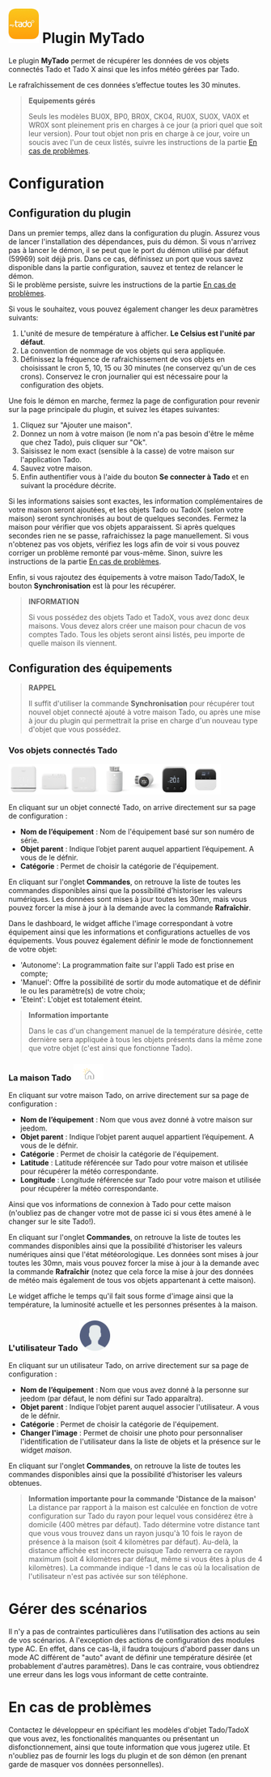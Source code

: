 # <img src="../images/MyTado_icon.png" width="60"/> Plugin MyTado

Le plugin **MyTado** permet de récupérer les données de vos objets connectés Tado et Tado X ainsi que les infos météo gérées par Tado.

Le rafraîchissement de ces données s’effectue toutes les 30 minutes.

>**Equipements gérés**
>
>Seuls les modèles BU0X, BP0, BR0X, CK04, RU0X, SU0X, VA0X et WR0X sont pleinement pris en charges à ce jour (a priori quel que soit leur version). 
>Pour tout objet non pris en charge à ce jour, voire un soucis avec l'un de ceux listés, suivre les instructions de la partie [En cas de problèmes](#en-cas-de-problèmes).

# Configuration

## Configuration du plugin

Dans un premier temps, allez dans la configuration du plugin.
Assurez vous de lancer l'installation des dépendances, puis du démon.
Si vous n'arrivez pas à lancer le démon, il se peut que le port du démon utilisé par défaut (59969) soit déjà pris. 
Dans ce cas, définissez un port que vous savez disponible dans la partie configuration, sauvez et tentez de relancer le démon.  
Si le problème persiste, suivre les instructions de la partie [En cas de problèmes](#en-cas-de-problèmes).

Si vous le souhaitez, vous pouvez également changer les deux paramètres suivants:
1. L'unité de mesure de température à afficher. **Le Celsius est l'unité par défaut**.
2. La convention de nommage de vos objets qui sera appliquée.
3. Définissez la fréquence de rafraichissement de vos objets en choisissant le cron 5, 10, 15 ou 30 minutes (ne conservez qu'un de ces crons). Conservez le cron journalier qui est nécessaire pour la configuration des objets.

Une fois le démon en marche, fermez la page de configuration pour revenir sur la page principale du plugin, et suivez les étapes suivantes:
1. Cliquez sur "Ajouter une maison".
2. Donnez un nom à votre maison (le nom n'a pas besoin d'être le même que chez Tado), puis cliquer sur "Ok".
3. Saisissez le nom exact (sensible à la casse) de votre maison sur l'application Tado.
4. Sauvez votre maison.
5. Enfin authentifier vous à l'aide du bouton **Se connecter à Tado** et en suivant la procédure décrite.

Si les informations saisies sont exactes, les information complémentaires de votre maison seront ajoutées, et les objets Tado ou TadoX (selon votre maison) seront synchronisés au bout de quelques secondes.
Fermez la maison pour vérifier que vos objets apparaissent.
Si après quelques secondes rien ne se passe, rafraichissez la page manuellement. 
Si vous n'obtenez pas vos objets, vérifiez les logs afin de voir si vous pouvez corriger un problème remonté par vous-même.
Sinon, suivre les instructions de la partie [En cas de problèmes](#en-cas-de-problèmes).

Enfin, si vous rajoutez des équipements à votre maison Tado/TadoX, le bouton **Synchronisation** est là pour les récupérer.

>**INFORMATION**
>
>Si vous possédez des objets Tado et TadoX, vous avez donc deux maisons. Vous devez alors créer une maison pour chacun de vos comptes Tado.
>Tous les objets seront ainsi listés, peu importe de quelle maison ils viennent.

## Configuration des équipements

>**RAPPEL**
>
>Il suffit d'utiliser la commande **Synchronisation** pour récupérer tout nouvel objet connecté ajouté à votre maison Tado, ou après une mise à jour du plugin qui permettrait la prise en charge d'un nouveau type d'objet que vous possédez.

### Vos objets connectés Tado
<img src="../images/WR0X.png" width="60"/><img src="../images/BU0X.png" width="60"/><img src="../images/RU0X.png" width="60"/><img src="../images/VA0X.png" width="60"/><img src="../images/VA04.png" width="60"/><img src="../images/RU04.png" width="60"/><img src="../images/CK04.png" width="60"/>

En cliquant sur un objet connecté Tado, on arrive directement sur sa page de configuration :

- **Nom de l’équipement** : Nom de l'équipement basé sur son numéro de série.
- **Objet parent** : Indique l’objet parent auquel appartient l’équipement. A vous de le défnir.
- **Catégorie** : Permet de choisir la catégorie de l'équipement.

En cliquant sur l'onglet **Commandes**, on retrouve la liste de toutes les commandes disponibles ainsi que la possibilité d’historiser les valeurs numériques.
Les données sont mises à jour toutes les 30mn, mais vous pouvez forcer la mise à jour à la demande avec la commande **Rafraîchir**.

Dans le dashboard, le widget affiche l'image correspondant à votre équipement ainsi que les informations et configurations actuelles de vos équipements.
Vous pouvez également définir le mode de fonctionnement de votre objet:
- 'Autonome': La programmation faite sur l'appli Tado est prise en compte;
- 'Manuel': Offre la possibilité de sortir du mode automatique et de définir le ou les paramètre(s) de votre choix;
- 'Eteint': L'objet est totalement éteint.

>**Information importante**
>
>Dans le cas d'un changement manuel de la température désirée, cette dernière sera appliquée à tous les objets présents dans la même zone que votre objet (c'est ainsi que fonctionne Tado). 

### La maison Tado <img src="../images/HomeEq.svg" width="60"/>

En cliquant sur votre maison Tado, on arrive directement sur sa page de configuration :

- **Nom de l’équipement** : Nom que vous avez donné à votre maison sur jeedom.
- **Objet parent** : Indique l’objet parent auquel appartient l’équipement. A vous de le défnir.
- **Catégorie** : Permet de choisir la catégorie de l'équipement.
- **Latitude** : Latitude référencée sur Tado pour votre maison et utilisée pour récupérer la météo correspondante.
- **Longitude** : Longitude référencée sur Tado pour votre maison et utilisée pour récupérer la météo correspondante.

Ainsi que vos informations de connexion à Tado pour cette maison (n'oubliez pas de changer votre mot de passe ici si vous êtes amené à le changer sur le site Tado!).

En cliquant sur l'onglet **Commandes**, on retrouve la liste de toutes les commandes disponibles ainsi que la possibilité d’historiser les valeurs numériques ainsi que l'état météorologique.
Les données sont mises à jour toutes les 30mn, mais vous pouvez forcer la mise à jour à la demande avec la commande **Rafraîchir** (notez que cela force la mise à jour des données de météo mais également de tous vos objets appartenant à cette maison).

Le widget affiche le temps qu'il fait sous forme d'image ainsi que la température, la luminosité actuelle et les personnes présentes à la maison.

### L'utilisateur Tado <img src="../images/MyTado_user.png" width="60"/>

En cliquant sur un utilisateur Tado, on arrive directement sur sa page de configuration :
- **Nom de l’équipement** : Nom que vous avez donné à la personne sur jeedom (par défaut, le nom défini sur Tado apparaîtra).
- **Objet parent** : Indique l’objet parent auquel associer l'utilisateur. A vous de le défnir.
- **Catégorie** : Permet de choisir la catégorie de l'équipement.
- **Changer l'image** : Permet de choisir une photo pour personnaliser l'identification de l'utilisateur dans la liste de objets et la présence sur le widget *maison*.

En cliquant sur l'onglet **Commandes**, on retrouve la liste de toutes les commandes disponibles ainsi que la possibilité d’historiser les valeurs obtenues.

>**Information importante pour la commande 'Distance de la maison'**
>La distance par rapport à la maison est calculée en fonction de votre configuration sur Tado du rayon pour lequel vous considérez être à domicile (400 mètres par défaut). Tado détermine votre distance tant que vous vous trouvez dans un rayon jusqu'à 10 fois le rayon de présence à la maison (soit 4 kilomètres par défaut). Au-delà, la distance affichée est incorrecte puisque Tado renverra ce rayon maximum (soit 4 kilomètres par défaut, même si vous êtes à plus de 4 kilomètres).
>La commande indique -1 dans le cas où la localisation de l'utilisateur n'est pas activée sur son téléphone.

# Gérer des scénarios

Il n'y a pas de contraintes particulières dans l'utilisation des actions au sein de vos scénarios. 
A l'exception des actions de configuration des modules type AC.
En effet, dans ce cas-là, il faudra toujours d'abord passer dans un mode AC différent de "auto" avant de définir une température désirée (et probablement d'autres paramètres).
Dans le cas contraire, vous obtiendrez une erreur dans les logs vous informant de cette contrainte.

# En cas de problèmes

Contactez le développeur en spécifiant les modèles d'objet Tado/TadoX que vous avez, les fonctionalités manquantes ou présentant un disfonctionnement, ainsi que toute information que vous jugerez utile. 
Et n'oubliez pas de fournir les logs du plugin et de son démon (en prenant garde de masquer vos données personnelles).